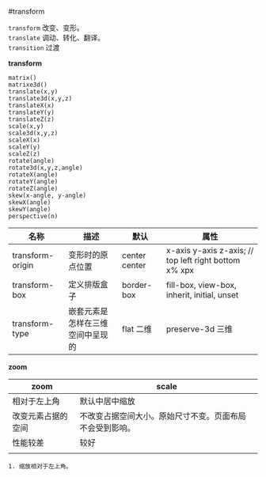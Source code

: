 #transform

`transform` 改变、变形。  
`translate` 调动、转化、翻译。  
`transition` 过渡

**transform**  

    matrix()
    matrixe3d()
    translate(x,y)
    translate3d(x,y,z)
    translateX(x)
    translateY(y)
    translateZ(z)
    scale(x,y)
    scale3d(x,y,z)
    scaleX(x)
    scaleY(y)
    scaleZ(z)
    rotate(angle)
    rotate3d(x,y,z,angle)
    rotateX(angle)
    rotateY(angle)
    rotateZ(angle)
    skew(x-angle, y-angle)
    skewX(angle)
    skewY(angle)
    perspective(n)

|名称|描述|默认|属性|
|-|-|-|-|
|transform-origin|变形时的原点位置|center center|x-axis y-axis z-axis; // top left right bottom x% xpx|
|transform-box|定义排版盒子|border-box|fill-box, view-box, inherit, initial, unset|
|transform-type|嵌套元素是怎样在三维空间中呈现的|flat 二维| preserve-3d 三维|

**zoom**

|zoom|scale|
|-|-|
|相对于左上角|默认中居中缩放|
|改变元素占据的空间|不改变占据空间大小。原始尺寸不变。页面布局不会受到影响。|
|性能较差|较好|
|||

    1. 缩放相对于左上角。

